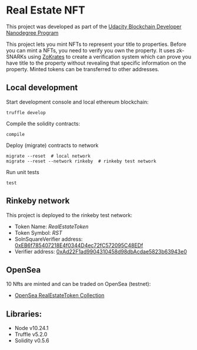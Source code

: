 # Real Estate NFT

This project was developed as part of the [Udacity Blockchain Developer Nanodegree Program](https://www.udacity.com/course/blockchain-developer-nanodegree--nd1309)

This project lets you mint NFTs to represent your 
title to properties. 
Before you can mint a NFTs, you need to verify you own the property. 
It uses zk-SNARKs using [ZoKrates](https://zokrates.github.io/) to create a verification 
system which can prove you have title to the property without revealing 
that specific information on the property. 
Minted tokens can be transferred to other addresses. 

## Local development

Start development console and local ethereum blockchain:
```shell script
truffle develop 
```
Compile the solidity contracts:
```shell script
compile
```
Deploy (migrate) contracts to network
```shell script
migrate --reset  # local network
migrate --reset --network rinkeby  # rinkeby test network
```
Run unit tests
```shell script
test
```


## Rinkeby network

This project is deployed to the rinkeby test network:

- Token Name: *RealEstateToken*
- Token Symbol: *RST*
- SolnSquareVerifier address: [0xEB6f785407218E4f0344D4ec72fC572095C48EDf](https://rinkeby.etherscan.io/address/0xEB6f785407218E4f0344D4ec72fC572095C48EDf)
- Verifier address: [0xAd22F1ad9904310458d98dbAcdae5823b63943e0](https://rinkeby.etherscan.io/address/0xad22f1ad9904310458d98dbacdae5823b63943e0)


## OpenSea

10 Nfts are minted and can be traded on OpenSea (testnet):
- [OpenSea RealEstateToken Collection](https://testnets.opensea.io/collection/realestatetoken-udacity)

## Libraries:

- Node v10.24.1
- Truffle v5.2.0
- Solidity v0.5.6
